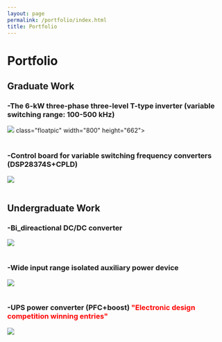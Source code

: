 ```yaml
---
layout: page
permalink: /portfolio/index.html
title: Portfolio
---
```


# Portfolio

## Graduate Work

### -The 6-kW three-phase three-level T-type inverter (variable switching range: 100-500 kHz)

<div>
<img src="https://Power4SOS.github.io/images/DCAC.JPG"> class="floatpic" width="800" height="662">
</div>
<br>

### -Control board for variable switching frequency converters (DSP28374S+CPLD)

<div>
<img src="https://Power4SOS.github.io/images/control board.JPG">
</div>
<br>


## Undergraduate Work

### -Bi_direactional DC/DC converter

<div>
<img src="https://Power4SOS.github.io/images/DCDC.JPG">
</div>
<br>

### -Wide input range isolated auxiliary power device

<div>
<img src="https://Power4SOS.github.io/images/Final additional.JPG">
</div>
<br>

### -UPS power converter (PFC+boost)     **<font color='red'>"Electronic design competition winning entries"</font>**

<div>
<img src="https://Power4SOS.github.io/images/hunan contest.JPG">
</div>
<br>